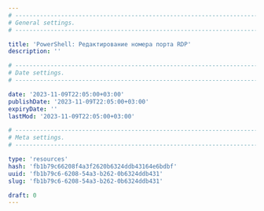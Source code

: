 ```yaml
---
# -------------------------------------------------------------------------------------------------------------------- #
# General settings.
# -------------------------------------------------------------------------------------------------------------------- #

title: 'PowerShell: Редактирование номера порта RDP'
description: ''

# -------------------------------------------------------------------------------------------------------------------- #
# Date settings.
# -------------------------------------------------------------------------------------------------------------------- #

date: '2023-11-09T22:05:00+03:00'
publishDate: '2023-11-09T22:05:00+03:00'
expiryDate: ''
lastMod: '2023-11-09T22:05:00+03:00'

# -------------------------------------------------------------------------------------------------------------------- #
# Meta settings.
# -------------------------------------------------------------------------------------------------------------------- #

type: 'resources'
hash: 'fb1b79c66208f4a3f2620b6324ddb43164e6bdbf'
uuid: 'fb1b79c6-6208-54a3-b262-0b6324ddb431'
slug: 'fb1b79c6-6208-54a3-b262-0b6324ddb431'

draft: 0
---
```




<!--more-->
